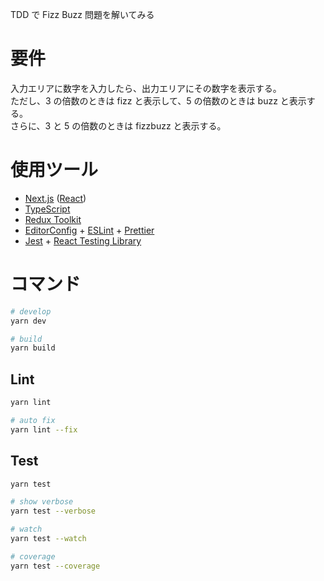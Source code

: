 TDD で Fizz Buzz 問題を解いてみる

# 要件
入力エリアに数字を入力したら、出力エリアにその数字を表示する。  
ただし、3 の倍数のときは fizz と表示して、5 の倍数のときは buzz と表示する。  
さらに、3 と 5 の倍数のときは fizzbuzz と表示する。

# 使用ツール

- [Next.js](https://nextjs.org/) ([React](https://ja.reactjs.org/))
- [TypeScript](https://www.typescriptlang.org/)
- [Redux Toolkit](https://redux-toolkit.js.org/)
- [EditorConfig](https://editorconfig.org/) + [ESLint](https://eslint.org/) + [Prettier](https://prettier.io/)
- [Jest](https://jestjs.io/ja/) + [React Testing Library](https://testing-library.com/)

# コマンド

```sh
# develop
yarn dev

# build
yarn build
```

## Lint
```sh
yarn lint

# auto fix
yarn lint --fix
```

## Test
```sh
yarn test

# show verbose
yarn test --verbose

# watch
yarn test --watch

# coverage
yarn test --coverage
```
